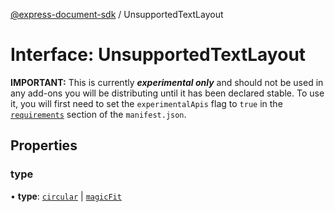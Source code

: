 [@express-document-sdk](../overview.md) / UnsupportedTextLayout

# Interface: UnsupportedTextLayout

<InlineAlert slots="text" variant="warning"/>

**IMPORTANT:** This is currently ***experimental only*** and should not be used in any add-ons you will be distributing until it has been declared stable. To use it, you will first need to set the `experimentalApis` flag to `true` in the [`requirements`](../../../manifest/index.md#requirements) section of the `manifest.json`.

## Properties

### type

• **type**: [`circular`](../enumerations/TextLayout.md#circular) \| [`magicFit`](../enumerations/TextLayout.md#magicfit)
